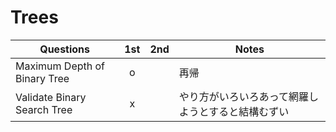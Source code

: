 # Trees

| Questions                    | 1st  | 2nd  | Notes       |
| ---------------------------- | :--: | :--: | ----------- |
| Maximum Depth of Binary Tree |  o   |      | 再帰 |
| Validate Binary Search Tree | x | | やり方がいろいろあって網羅しようとすると結構むずい |

